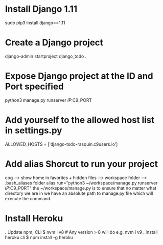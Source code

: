 # Install Django 1.11
sudo pip3 install django==1.11

# Create a Django project
django-admin startproject django_todo .

# Expose Django project at the ID and Port specified
python3 manage.py runserver $IP:$C9_PORT

# Add yourself to the allowed host list in  settings.py
ALLOWED_HOSTS = ['django-todo-rasquin.c9users.io']

# Add alias Shorcut to run your project
cog --> show home in favorites + hidden files --> workspace folder --> .bash_aliases folder
alias run="python3 ~/workspace/manage.py runserver $IP:$C9_PORT" 
the ~/workspace/manage.py is to ensure that no matter what directory we are in we have an absolute path to
manage.py file which will execute the command.

# Install Heroku
. Update npm, CLI
$ nvm i v8         # Any version > 8 will do e.g. nvm i v9 
. Install heroku cli
$ npm install -g heroku